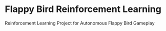 # Flappy Bird Reinforcement Learning
Reinforcement Learning Project for Autonomous Flappy Bird Gameplay
